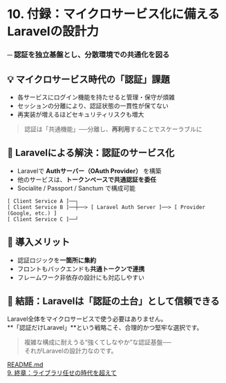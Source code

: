 # 10. 付録：マイクロサービス化に備えるLaravelの設計力
### ─ 認証を独立基盤とし、分散環境での共通化を図る


## 💡 マイクロサービス時代の「認証」課題

- 各サービスにログイン機能を持たせると管理・保守が煩雑
- セッションの分離により、認証状態の一貫性が保てない
- 再実装が増えるほどセキュリティリスクも増大

> 認証は「共通機能」──分離し、**再利用**することでスケーラブルに


## 🔧 Laravelによる解決：認証のサービス化

- Laravelで **Authサーバー（OAuth Provider）** を構築
- 他のサービスは、**トークンベースで共通認証を委任**
- Socialite / Passport / Sanctum で構成可能
```
[ Client Service A ]──┐
[ Client Service B ]──┼──> [ Laravel Auth Server ]──> [ Provider (Google, etc.) ]
[ Client Service C ]──┘
```


## 📌 導入メリット

- 認証ロジックを**一箇所に集約**
- フロントもバックエンドも**共通トークンで連携**
- フレームワーク非依存の設計にも対応しやすい


## 🏁 結語：Laravelは「認証の土台」として信頼できる

Laravel全体をマイクロサービスで使う必要はありません。  
**「認証だけLaravel」**という戦略こそ、合理的かつ堅牢な選択です。

> 複雑な構成に耐えうる“強くてしなやか”な認証基盤──  
> それがLaravelの設計力なのです。


[README.md](../README.md)<br>
[9. 終章：ライブラリ任せの時代を超えて](../slides/09_final_message.md)<br>

